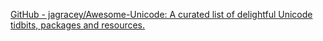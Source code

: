 
[GitHub - jagracey/Awesome-Unicode: A curated list of delightful Unicode tidbits, packages and resources.](https://github.com/jagracey/Awesome-Unicode)
